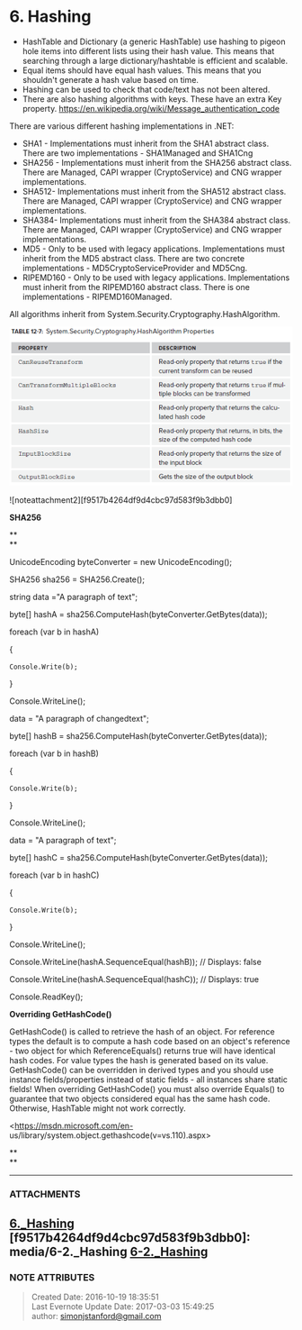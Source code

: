 # 6\. Hashing

  * HashTable and Dictionary<T> (a generic HashTable) use hashing to pigeon hole items into different lists using their hash value. This means that searching through a large dictionary/hashtable is efficient and scalable. 
  * Equal items should have equal hash values. This means that you shouldn't generate a hash value based on time. 
  * Hashing can be used to check that code/text has not been altered.
  * There are also hashing algorithms with keys. These have an extra Key property. <https://en.wikipedia.org/wiki/Message_authentication_code>

  

There are various different hashing implementations in .NET:

  * SHA1 - Implementations must inherit from the SHA1 abstract class. There are two implementations - SHA1Managed and SHA1Cng
  * SHA256 - Implementations must inherit from the SHA256 abstract class. There are Managed, CAPI wrapper (CryptoService) and CNG wrapper implementations.
  * SHA512- Implementations must inherit from the SHA512 abstract class. There are Managed, CAPI wrapper (CryptoService) and CNG wrapper implementations.
  * SHA384- Implementations must inherit from the SHA384 abstract class. There are Managed, CAPI wrapper (CryptoService) and CNG wrapper implementations.
  * MD5 - Only to be used with legacy applications. Implementations must inherit from the MD5 abstract class. There are two concrete implementations - MD5CryptoServiceProvider and MD5Cng.
  * RIPEMD160 - Only to be used with legacy applications. Implementations must inherit from the RIPEMD160 abstract class. There is one implementations - RIPEMD160Managed.

  

All algorithms inherit from System.Security.Cryptography.HashAlgorithm.

  

![noteattachment1][21245438b2006f57d0d183edbb61d410]

  

![noteattachment2][f9517b4264df9d4cbc97d583f9b3dbb0]

  

 **SHA256**

 **  
**

  

UnicodeEncoding byteConverter = new UnicodeEncoding();

SHA256 sha256 = SHA256.Create();

string data ="A paragraph of text";

byte[] hashA = sha256.ComputeHash(byteConverter.GetBytes(data));

foreach (var b in hashA)

{

    Console.Write(b);

}

Console.WriteLine();

data = "A paragraph of changedtext";

byte[] hashB = sha256.ComputeHash(byteConverter.GetBytes(data));

foreach (var b in hashB)

{

    Console.Write(b);

}

Console.WriteLine();

data = "A paragraph of text";

byte[] hashC = sha256.ComputeHash(byteConverter.GetBytes(data));

foreach (var b in hashC)

{

    Console.Write(b);

}

Console.WriteLine();

Console.WriteLine(hashA.SequenceEqual(hashB)); // Displays: false

Console.WriteLine(hashA.SequenceEqual(hashC)); // Displays: true

Console.ReadKey();

  

  

  

 **Overriding GetHashCode()**

GetHashCode() is called to retrieve the hash of an object. For reference types
the default is to compute a hash code based on an object's reference - two
object for which ReferenceEquals() returns true will have identical hash
codes. For value types the hash is generated based on its value. GetHashCode()
can be overridden in derived types and you should use instance
fields/properties instead of static fields - all instances share static
fields! When overriding GetHashCode() you must also override Equals() to
guarantee that two objects considered equal has the same hash code. Otherwise,
HashTable might not work correctly.

  

<https://msdn.microsoft.com/en-
us/library/system.object.gethashcode(v=vs.110).aspx>

  

 **  
**


---
### ATTACHMENTS
[21245438b2006f57d0d183edbb61d410]: media/6._Hashing
[6._Hashing](media/6._Hashing)
[f9517b4264df9d4cbc97d583f9b3dbb0]: media/6-2._Hashing
[6-2._Hashing](media/6-2._Hashing)
---
### NOTE ATTRIBUTES
>Created Date: 2016-10-19 18:35:51  
>Last Evernote Update Date: 2017-03-03 15:49:25  
>author: simonjstanford@gmail.com  